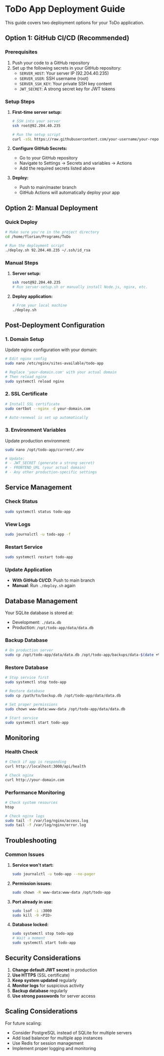 # ToDo App Deployment Guide

This guide covers two deployment options for your ToDo application.

## Option 1: GitHub CI/CD (Recommended)

### Prerequisites
1. Push your code to a GitHub repository
2. Set up the following secrets in your GitHub repository:
   - `SERVER_HOST`: Your server IP (92.204.40.235)
   - `SERVER_USER`: SSH username (root)
   - `SERVER_SSH_KEY`: Your private SSH key content
   - `JWT_SECRET`: A strong secret key for JWT tokens

### Setup Steps

1. **First-time server setup:**
   ```bash
   # SSH into your server
   ssh root@92.204.40.235
   
   # Run the setup script
   curl -sSL https://raw.githubusercontent.com/your-username/your-repo/main/server-setup.sh | bash
   ```

2. **Configure GitHub Secrets:**
   - Go to your GitHub repository
   - Navigate to Settings → Secrets and variables → Actions
   - Add the required secrets listed above

3. **Deploy:**
   - Push to main/master branch
   - GitHub Actions will automatically deploy your app

## Option 2: Manual Deployment

### Quick Deploy
```bash
# Make sure you're in the project directory
cd /home/florian/Programs/ToDo

# Run the deployment script
./deploy.sh 92.204.40.235 ~/.ssh/id_rsa
```

### Manual Steps
1. **Server setup:**
   ```bash
   ssh root@92.204.40.235
   # Run server-setup.sh or manually install Node.js, nginx, etc.
   ```

2. **Deploy application:**
   ```bash
   # From your local machine
   ./deploy.sh
   ```

## Post-Deployment Configuration

### 1. Domain Setup
Update nginx configuration with your domain:
```bash
# Edit nginx config
sudo nano /etc/nginx/sites-available/todo-app

# Replace 'your-domain.com' with your actual domain
# Then reload nginx
sudo systemctl reload nginx
```

### 2. SSL Certificate
```bash
# Install SSL certificate
sudo certbot --nginx -d your-domain.com

# Auto-renewal is set up automatically
```

### 3. Environment Variables
Update production environment:
```bash
sudo nano /opt/todo-app/current/.env

# Update:
# - JWT_SECRET (generate a strong secret)
# - FRONTEND_URL (your actual domain)
# - Any other production-specific settings
```

## Service Management

### Check Status
```bash
sudo systemctl status todo-app
```

### View Logs
```bash
sudo journalctl -u todo-app -f
```

### Restart Service
```bash
sudo systemctl restart todo-app
```

### Update Application
- **With GitHub CI/CD**: Push to main branch
- **Manual**: Run `./deploy.sh` again

## Database Management

Your SQLite database is stored at:
- Development: `./data.db`
- Production: `/opt/todo-app/data/data.db`

### Backup Database
```bash
# On production server
sudo cp /opt/todo-app/data/data.db /opt/todo-app/backups/data-$(date +%Y%m%d).db
```

### Restore Database
```bash
# Stop service first
sudo systemctl stop todo-app

# Restore database
sudo cp /path/to/backup.db /opt/todo-app/data/data.db

# Set proper permissions
sudo chown www-data:www-data /opt/todo-app/data/data.db

# Start service
sudo systemctl start todo-app
```

## Monitoring

### Health Check
```bash
# Check if app is responding
curl http://localhost:3000/api/health

# Check nginx
curl http://your-domain.com
```

### Performance Monitoring
```bash
# Check system resources
htop

# Check nginx logs
sudo tail -f /var/log/nginx/access.log
sudo tail -f /var/log/nginx/error.log
```

## Troubleshooting

### Common Issues

1. **Service won't start:**
   ```bash
   sudo journalctl -u todo-app --no-pager
   ```

2. **Permission issues:**
   ```bash
   sudo chown -R www-data:www-data /opt/todo-app
   ```

3. **Port already in use:**
   ```bash
   sudo lsof -i :3000
   sudo kill -9 <PID>
   ```

4. **Database locked:**
   ```bash
   sudo systemctl stop todo-app
   # Wait a moment
   sudo systemctl start todo-app
   ```

## Security Considerations

1. **Change default JWT secret** in production
2. **Use HTTPS** (SSL certificate)
3. **Keep system updated** regularly
4. **Monitor logs** for suspicious activity
5. **Backup database** regularly
6. **Use strong passwords** for server access

## Scaling Considerations

For future scaling:
- Consider PostgreSQL instead of SQLite for multiple servers
- Add load balancer for multiple app instances
- Use Redis for session management
- Implement proper logging and monitoring
